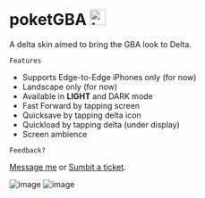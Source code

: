 # poketGBA <img src="https://github.com/NobiDevs/poketGBA/assets/67208310/7dd918d0-294e-41ba-8c5d-c68323da4a1f" width="28px" margin-top="-50000px" alt="hi">

A delta skin aimed to bring the GBA look to Delta.

`Features`
- Supports Edge-to-Edge iPhones only (for now) 
- Landscape only (for now)
- Available in **LIGHT** and DARK mode
- Fast Forward by tapping screen
- Quicksave by tapping delta icon
- Quickload by tapping delta (under display)
- Screen ambience

`Feedback?`

[Message me](https://discord.com/channels/625714187078860810/625715359336628235) or [Sumbit a ticket](https://github.com/NobiDevs/poketGBA/issues).

![image](https://github.com/NobiDevs/poketGBA/assets/67208310/aec95257-0dc1-4355-b037-0a7e029ff7fa)
![image](https://github.com/NobiDevs/poketGBA/assets/67208310/fb371b5d-61ed-4681-be3e-cc6d08ac223d)
